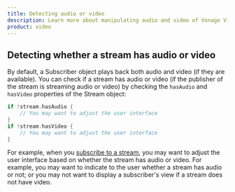 ```yaml
---
title: Detecting audio or video
description: Learn more about manipulating audio and video of Vonage Video API streams for your iOS application. Publish only video or audio, adjust the frame rate, and more. 
product: video
---
```


## Detecting whether a stream has audio or video

By default, a Subscriber object plays back both audio and video (if they are available). You can check if a stream has audio or video (if the publisher of the stream is streaming audio or video) by checking the `hasAudio` and `hasVideo` properties of the Stream object:

```swift
if !stream.hasAudio {
    // You may want to adjust the user interface
}
if !stream.hasVideo {
    // You may want to adjust the user interface
}
```

For example, when you [subscribe to a stream](/video/tutorials/subscribe-streams/introduction/swift), you may want to adjust the user interface based on whether the stream has audio or video. For example, you may want to indicate to the user whether a stream has audio or not; or you may not want to display a subscriber's view if a stream does not have video.
